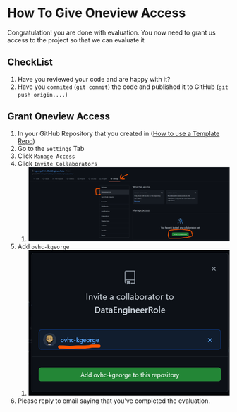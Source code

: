 # How To Give Oneview Access

Congratulation! you are done with evaluation. You now need to grant us access to the project so that we can evaluate it

## CheckList

1. Have you reviewed your code and are happy with it?
1. Have you `commited` (`git commit`) the code and published it to GitHub (`git push origin....`)

## Grant Oneview Access

1. In your GitHub Repository that you created in ([How to use a Template Repo](./11-Use-A-Template-Repo.md))
1. Go to the `Settings` Tab
1. Click `Manage Access`
1. Click `Invite Collaborators`
    1. ![Invite Collaborators](./assets/11-a-invite-collab.png "Invite Collaborators")
1. Add `ovhc-kgeorge`
    1. ![Invite ovhc-kgeorge](./assets/11-b-invite-ovhc.png "Invite ovhc-kgeorge")
1. Please reply to email saying that you've completed the evaluation.
